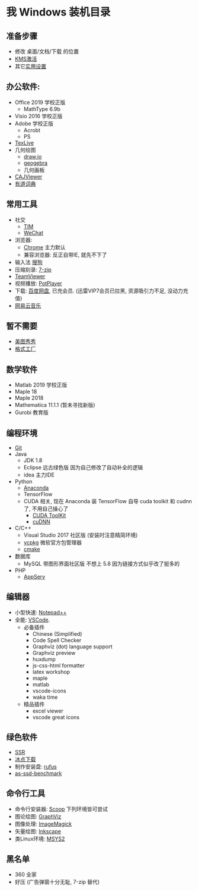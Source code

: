 # 我 Windows 装机目录

## 准备步骤
+ 修改 桌面/文档/下载 的位置
+ [KMS激活](kms.md)
+ 其它[实用设置](实用设置.md)

## 办公软件:
+ Office 2019 学校正版
    + MathType 6.9b
+ Visio 2016 学校正版
+ Adobe 学校正版
    + Acrobt
    + PS
+ [TexLive](https://www.tug.org/texlive/acquire-iso.html)
+ 几何绘图
    + [draw.io](https://www.draw.io/)
    + [geogebra](https://www.geogebra.org/)
    + 几何画板
+ [CAJViewer](http://cajviewer.cnki.net/)
+ [有道词典](https://www.youdao.com/)

## 常用工具
+ 社交
    + [TIM](https://tim.qq.com/download.html)
    + [WeChat](https://pc.weixin.qq.com/)
+ 浏览器:
    + [Chrome](https://www.google.com/intl/zh-CN_ALL/chrome/) 主力默认
    + 兼容浏览器: 反正自带IE, 就先不下了
+ 输入法 [搜狗](https://pinyin.sogou.com/)
+ 压缩刻录: [7-zip](https://www.7-zip.org/)
+ [TeamViewer](https://www.teamviewer.com/cn/)
+ 视频播放: [PotPlayer](http://www.potplayer.org/)
+ 下载: [百度网盘](http://pan.baidu.com/download), 已充会员. (迅雷VIP7会员已拉黑, 资源吸引力不足, 没动力充值)
+ [网易云音乐](https://music.163.com/#/download)

## 暂不需要
+ [美图秀秀](http://xiuxiu.dl.meitu.com/xiuxiu_setup.exe)
+ [格式工厂](http://www.pcgeshi.com/)

## 数学软件
+ Matlab 2019 学校正版
+ Maple 18
+ Maple 2018
+ Mathematica 11.1.1 (暂未寻找新版)
+ Gurobi 教育版

## 编程环境
+ [Git](https://git-scm.com/)
+ Java
    + JDK 1.8
    + Eclipse 远古绿色版 因为自己修改了自动补全的逻辑
    + idea 主力IDE
+ Python
    + [Anaconda](https://www.anaconda.com/distribution/)
    + TensorFlow
    + CUDA 相关, 现在 Anaconda 装 TensorFlow 自导 cuda toolkit 和 cudnn 了, 不用自己操心了
        + [CUDA ToolKit](https://developer.nvidia.com/cuda-downloads)
        + [cuDNN](https://developer.nvidia.com/cudnn)
+ C/C++
    + Visual Studio 2017 社区版 (安装时注意精简环境)
    + [vcpkg](https://github.com/Microsoft/vcpkg) 微软官方包管理器
    + [cmake](https://cmake.org/)
+ 数据库
    + MySQL 带图形界面社区版 不想上 5.8 因为链接方式似乎改了挺多的
+ PHP
    + [AppServ](https://www.appserv.org/en/download/)

## 编辑器
+ 小型快速: [Notepad++](https://notepad-plus-plus.org/)
+ 全能: [VSCode](https://code.visualstudio.com/). 
    + 必备插件
        + Chinese (Simplified)
        + Code Spell Checker
        + Graphviz (dot) language support
        + Graphviz preview
        + huxdump
        + js-css-html formatter
        + latex workshop
        + maple
        + matlab
        + vscode-icons
        + waka time
    + 精品插件
        + excel viewer
        + vscode great icons

## 绿色软件
+ [SSR](https://github.com/shadowsocksrr/shadowsocksr-csharp/releases)
+ [冰点下载](http://www.bingdian001.com/)
+ 制作安装盘: [rufus](https://rufus.ie/)
+ [as-ssd-benchmark](https://as-ssd-benchmark.en.softonic.com/)

## 命令行工具
+ 命令行安装器: [Scoop](https://github.com/lukesampson/scoop) 下列环境皆可尝试
+ 图论绘图: [GraphViz](https://www.graphviz.org/)
+ 图像处理: [ImageMagick](https://www.imagemagick.org/)
+ 矢量绘图: [Inkscape](https://inkscape.org/)
+ 类Linux环境: [MSYS2](https://www.msys2.org/)

## 黑名单
+ 360 全家
+ 好压 (广告弹窗十分无耻, 7-zip 替代)

